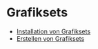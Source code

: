 <span id="top"></span>

# Grafiksets

- [Installation von Grafiksets](graphicsets_install/)
- [Erstellen von Grafiksets](graphicsets_making/)
